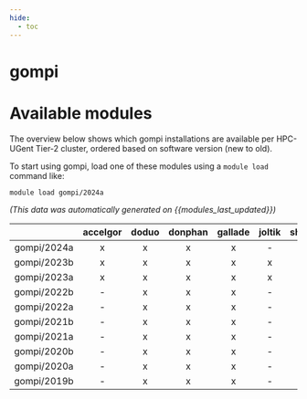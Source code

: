```yaml
---
hide:
  - toc
---
```


gompi
=====

# Available modules


The overview below shows which gompi installations are available per HPC-UGent Tier-2 cluster, ordered based on software version (new to old).

To start using gompi, load one of these modules using a `module load` command like:

```shell
module load gompi/2024a
```

*(This data was automatically generated on {{modules_last_updated}})*  

| |accelgor|doduo|donphan|gallade|joltik|shinx|skitty|
| :---: | :---: | :---: | :---: | :---: | :---: | :---: | :---: |
|gompi/2024a|x|x|x|x|-|x|x|
|gompi/2023b|x|x|x|x|x|x|x|
|gompi/2023a|x|x|x|x|x|x|x|
|gompi/2022b|-|x|x|x|-|-|-|
|gompi/2022a|-|x|x|x|-|x|-|
|gompi/2021b|-|x|x|x|-|-|-|
|gompi/2021a|-|x|x|x|-|-|-|
|gompi/2020b|-|x|x|x|-|-|-|
|gompi/2020a|-|x|x|x|-|-|-|
|gompi/2019b|-|x|x|x|-|-|-|
